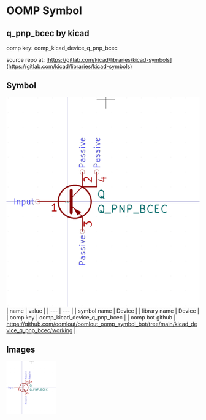 # OOMP Symbol  
## q_pnp_bcec  by kicad  
  
oomp key: oomp_kicad_device_q_pnp_bcec  
  
source repo at: [https://gitlab.com/kicad/libraries/kicad-symbols](https://gitlab.com/kicad/libraries/kicad-symbols)  
## Symbol  
  
[![working.png](working_600.png)](working.png)  
| name | value | 
| --- | --- | 
| symbol name | Device | 
| library name | Device | 
| oomp key | oomp_kicad_device_q_pnp_bcec | 
| oomp bot github | https://github.com/oomlout/oomlout_oomp_symbol_bot/tree/main/kicad_device_q_pnp_bcec/working | 
## Images  
  
[![working.png](working_140.png)](working.png)  
